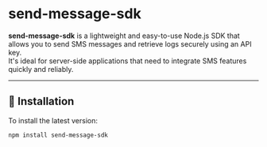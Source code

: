# send-message-sdk

**send-message-sdk** is a lightweight and easy-to-use Node.js SDK that allows you to send SMS messages and retrieve logs securely using an API key.  
It's ideal for server-side applications that need to integrate SMS features quickly and reliably.

---

## 🚀 Installation

To install the latest version:

```bash
npm install send-message-sdk
